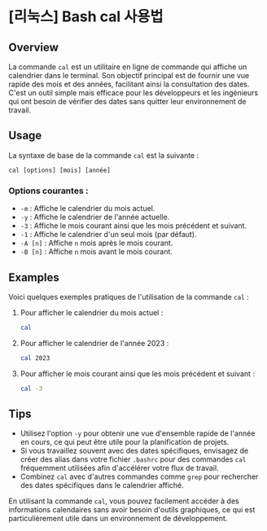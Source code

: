 # [리눅스] Bash cal 사용법

## Overview
La commande `cal` est un utilitaire en ligne de commande qui affiche un calendrier dans le terminal. Son objectif principal est de fournir une vue rapide des mois et des années, facilitant ainsi la consultation des dates. C'est un outil simple mais efficace pour les développeurs et les ingénieurs qui ont besoin de vérifier des dates sans quitter leur environnement de travail.

## Usage
La syntaxe de base de la commande `cal` est la suivante :

```
cal [options] [mois] [année]
```

### Options courantes :
- `-m` : Affiche le calendrier du mois actuel.
- `-y` : Affiche le calendrier de l'année actuelle.
- `-3` : Affiche le mois courant ainsi que les mois précédent et suivant.
- `-1` : Affiche le calendrier d'un seul mois (par défaut).
- `-A [n]` : Affiche `n` mois après le mois courant.
- `-B [n]` : Affiche `n` mois avant le mois courant.

## Examples
Voici quelques exemples pratiques de l'utilisation de la commande `cal` :

1. Pour afficher le calendrier du mois actuel :
   ```bash
   cal
   ```

2. Pour afficher le calendrier de l'année 2023 :
   ```bash
   cal 2023
   ```

3. Pour afficher le mois courant ainsi que les mois précédent et suivant :
   ```bash
   cal -3
   ```

## Tips
- Utilisez l'option `-y` pour obtenir une vue d'ensemble rapide de l'année en cours, ce qui peut être utile pour la planification de projets.
- Si vous travaillez souvent avec des dates spécifiques, envisagez de créer des alias dans votre fichier `.bashrc` pour des commandes `cal` fréquemment utilisées afin d'accélérer votre flux de travail.
- Combinez `cal` avec d'autres commandes comme `grep` pour rechercher des dates spécifiques dans le calendrier affiché.

En utilisant la commande `cal`, vous pouvez facilement accéder à des informations calendaires sans avoir besoin d'outils graphiques, ce qui est particulièrement utile dans un environnement de développement.